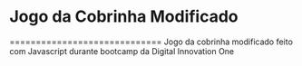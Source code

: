 # Jogo da Cobrinha Modificado
=============================
Jogo da cobrinha modificado feito com Javascript durante bootcamp da Digital Innovation One



